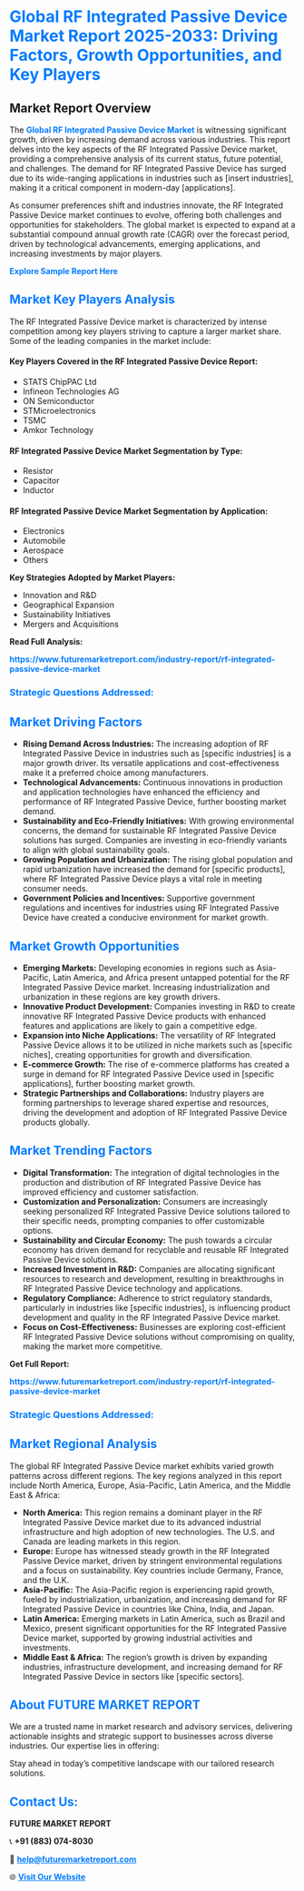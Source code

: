 <h1 style="color: #007BFF;">Global RF Integrated Passive Device Market Report 2025-2033: Driving Factors, Growth Opportunities, and Key Players</h1>

<section id="overview">
<h2>Market Report Overview</h2>
<p>The <a href="https://www.futuremarketreport.com/industry-report/rf-integrated-passive-device-market" style="color: #007BFF; text-decoration: none;"><strong>Global RF Integrated Passive Device Market</strong></a> is witnessing significant growth, driven by increasing demand across various industries. This report delves into the key aspects of the RF Integrated Passive Device market, providing a comprehensive analysis of its current status, future potential, and challenges. The demand for RF Integrated Passive Device has surged due to its wide-ranging applications in industries such as [insert industries], making it a critical component in modern-day [applications].</p>
<p>As consumer preferences shift and industries innovate, the RF Integrated Passive Device market continues to evolve, offering both challenges and opportunities for stakeholders. The global market is expected to expand at a substantial compound annual growth rate (CAGR) over the forecast period, driven by technological advancements, emerging applications, and increasing investments by major players.</p>
</section>

<section id="overview">
<p><a href="https://www.futuremarketreport.com/request-sample/reportId=76183" style="color: #007BFF; text-decoration: none;"><strong>Explore Sample Report Here</strong></a></p>
</section>

<section id="key-players">
<h2 style="color: #007BFF;">Market Key Players Analysis</h2>
<p>The RF Integrated Passive Device market is characterized by intense competition among key players striving to capture a larger market share. Some of the leading companies in the market include:</p>
<h4>Key Players Covered in the RF Integrated Passive Device Report:</h4>
<ul><li>STATS ChipPAC Ltd</li><li>Infineon Technologies AG</li><li>ON Semiconductor</li><li>STMicroelectronics</li><li>TSMC</li><li>Amkor Technology</li></ul>
<h4>RF Integrated Passive Device Market Segmentation by Type:</h4>
<ul><li>Resistor</li><li>Capacitor</li><li>Inductor</li></ul>

<h4>RF Integrated Passive Device Market Segmentation by Application:</h4>
<ul><li>Electronics</li><li>Automobile</li><li>Aerospace</li><li>Others</li></ul>
<p><strong>Key Strategies Adopted by Market Players:</strong></p>
<ul>
<li>Innovation and R&D</li>
<li>Geographical Expansion</li>
<li>Sustainability Initiatives</li>
<li>Mergers and Acquisitions</li>
</ul>
</section>

<section>
<p><strong>Read Full Analysis: </strong></p><a href="https://www.futuremarketreport.com/industry-report/rf-integrated-passive-device-market" style="color: #007BFF; text-decoration: none;"><strong>https://www.futuremarketreport.com/industry-report/rf-integrated-passive-device-market</strong></a>
<h3 style="color: #007BFF;">Strategic Questions Addressed:</h3>
</section>

<section id="driving-factors">
<h2 style="color: #007BFF;">Market Driving Factors</h2>
<ul>
<li><strong>Rising Demand Across Industries:</strong> The increasing adoption of RF Integrated Passive Device in industries such as [specific industries] is a major growth driver. Its versatile applications and cost-effectiveness make it a preferred choice among manufacturers.</li>
<li><strong>Technological Advancements:</strong> Continuous innovations in production and application technologies have enhanced the efficiency and performance of RF Integrated Passive Device, further boosting market demand.</li>
<li><strong>Sustainability and Eco-Friendly Initiatives:</strong> With growing environmental concerns, the demand for sustainable RF Integrated Passive Device solutions has surged. Companies are investing in eco-friendly variants to align with global sustainability goals.</li>
<li><strong>Growing Population and Urbanization:</strong> The rising global population and rapid urbanization have increased the demand for [specific products], where RF Integrated Passive Device plays a vital role in meeting consumer needs.</li>
<li><strong>Government Policies and Incentives:</strong> Supportive government regulations and incentives for industries using RF Integrated Passive Device have created a conducive environment for market growth.</li>
</ul>
</section>

<section id="growth-opportunities">
<h2 style="color: #007BFF;">Market Growth Opportunities</h2>
<ul>
<li><strong>Emerging Markets:</strong> Developing economies in regions such as Asia-Pacific, Latin America, and Africa present untapped potential for the RF Integrated Passive Device market. Increasing industrialization and urbanization in these regions are key growth drivers.</li>
<li><strong>Innovative Product Development:</strong> Companies investing in R&D to create innovative RF Integrated Passive Device products with enhanced features and applications are likely to gain a competitive edge.</li>
<li><strong>Expansion into Niche Applications:</strong> The versatility of RF Integrated Passive Device allows it to be utilized in niche markets such as [specific niches], creating opportunities for growth and diversification.</li>
<li><strong>E-commerce Growth:</strong> The rise of e-commerce platforms has created a surge in demand for RF Integrated Passive Device used in [specific applications], further boosting market growth.</li>
<li><strong>Strategic Partnerships and Collaborations:</strong> Industry players are forming partnerships to leverage shared expertise and resources, driving the development and adoption of RF Integrated Passive Device products globally.</li>
</ul>
</section>

<section id="trending-factors">
<h2 style="color: #007BFF;">Market Trending Factors</h2>
<ul>
<li><strong>Digital Transformation:</strong> The integration of digital technologies in the production and distribution of RF Integrated Passive Device has improved efficiency and customer satisfaction.</li>
<li><strong>Customization and Personalization:</strong> Consumers are increasingly seeking personalized RF Integrated Passive Device solutions tailored to their specific needs, prompting companies to offer customizable options.</li>
<li><strong>Sustainability and Circular Economy:</strong> The push towards a circular economy has driven demand for recyclable and reusable RF Integrated Passive Device solutions.</li>
<li><strong>Increased Investment in R&D:</strong> Companies are allocating significant resources to research and development, resulting in breakthroughs in RF Integrated Passive Device technology and applications.</li>
<li><strong>Regulatory Compliance:</strong> Adherence to strict regulatory standards, particularly in industries like [specific industries], is influencing product development and quality in the RF Integrated Passive Device market.</li>
<li><strong>Focus on Cost-Effectiveness:</strong> Businesses are exploring cost-efficient RF Integrated Passive Device solutions without compromising on quality, making the market more competitive.</li>
</ul>
</section>

<section>
<p><strong>Get Full Report: </strong></p><a href="https://www.futuremarketreport.com/industry-report/rf-integrated-passive-device-market" style="color: #007BFF; text-decoration: none;"><strong>https://www.futuremarketreport.com/industry-report/rf-integrated-passive-device-market</strong></a>
<h3 style="color: #007BFF;">Strategic Questions Addressed:</h3>
</section>


<section id="regional-analysis">
<h2 style="color: #007BFF;">Market Regional Analysis</h2>
<p>The global RF Integrated Passive Device market exhibits varied growth patterns across different regions. The key regions analyzed in this report include North America, Europe, Asia-Pacific, Latin America, and the Middle East & Africa:</p>
<ul>
<li><strong>North America:</strong> This region remains a dominant player in the RF Integrated Passive Device market due to its advanced industrial infrastructure and high adoption of new technologies. The U.S. and Canada are leading markets in this region.</li>
<li><strong>Europe:</strong> Europe has witnessed steady growth in the RF Integrated Passive Device market, driven by stringent environmental regulations and a focus on sustainability. Key countries include Germany, France, and the U.K.</li>
<li><strong>Asia-Pacific:</strong> The Asia-Pacific region is experiencing rapid growth, fueled by industrialization, urbanization, and increasing demand for RF Integrated Passive Device in countries like China, India, and Japan.</li>
<li><strong>Latin America:</strong> Emerging markets in Latin America, such as Brazil and Mexico, present significant opportunities for the RF Integrated Passive Device market, supported by growing industrial activities and investments.</li>
<li><strong>Middle East & Africa:</strong> The region’s growth is driven by expanding industries, infrastructure development, and increasing demand for RF Integrated Passive Device in sectors like [specific sectors].</li>
</ul>
</section>

<footer>
<h2 style="color: #007BFF;">About FUTURE MARKET REPORT</h2>
<p>We are a trusted name in market research and advisory services, delivering actionable insights and strategic support to businesses across diverse industries. Our expertise lies in offering:</p>

<p>Stay ahead in today’s competitive landscape with our tailored research solutions.</p>

<h2 style="color: #007BFF;">Contact Us:</h2>
<p><strong>FUTURE MARKET REPORT</strong></p>
<p>📞 <strong>+91 (883) 074-8030</strong></p>
<p>📧 <strong><a href="mailto:help@futuremarketreport.com" style="color: #007BFF;">help@futuremarketreport.com</a></strong></p>
<p>🌐 <strong><a href="https://www.futuremarketreport.com/" style="color: #007BFF;">Visit Our Website</a></strong></p>
</footer>